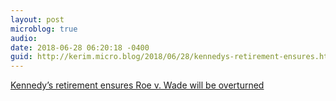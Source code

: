 ```yaml
---
layout: post
microblog: true
audio: 
date: 2018-06-28 06:20:18 -0400
guid: http://kerim.micro.blog/2018/06/28/kennedys-retirement-ensures.html
---
```

[Kennedy’s retirement ensures Roe v. Wade will be overturned](https://slate.com/news-and-politics/2018/06/kennedys-retirement-ensures-roe-v-wade-will-be-overturned.html)
